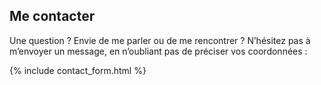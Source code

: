 ## Me contacter

Une question&nbsp;? Envie de me parler ou de me rencontrer&nbsp;? N’hésitez pas
à m’envoyer un message, en n’oubliant pas de préciser vos coordonnées&nbsp;:

{% include contact_form.html %}

